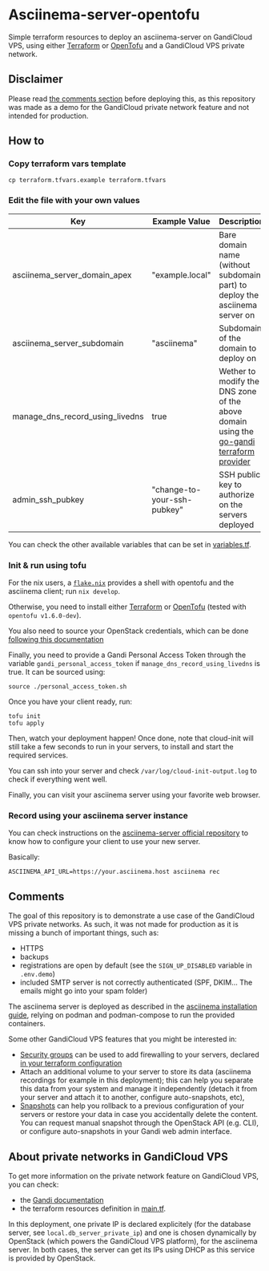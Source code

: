 # Asciinema-server-opentofu

Simple terraform resources to deploy an asciinema-server on GandiCloud VPS, using either [Terraform](https://www.terraform.io/) or [OpenTofu](https://opentofu.org/) and a GandiCloud VPS private network.

## Disclaimer

Please read [the comments section](#comments) before deploying this, as this repository was made as a demo for the GandiCloud private network feature and not intended for production.

## How to

### Copy terraform vars template

```
cp terraform.tfvars.example terraform.tfvars
```

### Edit the file with your own values

| Key                              | Example Value                 | Description                                                                                                                                       |
|----------------------------------|-------------------------------|---------------------------------------------------------------------------------------------------------------------------------------------------|
| asciinema_server_domain_apex     | "example.local"               | Bare domain name (without subdomain part) to deploy the asciinema server on                                                                       |
| asciinema_server_subdomain       | "asciinema"                   | Subdomain of the domain to deploy on                                                                                                              |
| manage_dns_record_using_livedns  | true                          | Wether to modify the DNS zone of the above domain using the [go-gandi terraform provider](https://registry.terraform.io/providers/go-gandi/gandi) |
| admin_ssh_pubkey                 | "change-to-your-ssh-pubkey"   | SSH public key to authorize on the servers deployed                                                                                               |

You can check the other available variables that can be set in [variables.tf](./variables.tf).

### Init & run using tofu

For the nix users, a [`flake.nix`](./flake.nix) provides a shell with opentofu and the asciinema client; run `nix develop`.

Otherwise, you need to install either [Terraform](https://www.terraform.io/) or [OpenTofu](https://opentofu.org/) (tested with `opentofu v1.6.0-dev`).

You also need to source your OpenStack credentials, which can be done [following this documentation](https://docs.gandi.net/en/cloud/vps/api/index.html#prepare-your-environment-to-use-the-openstack-cli)

Finally, you need to provide a Gandi Personal Access Token through the variable `gandi_personal_access_token` if `manage_dns_record_using_livedns` is true. It can be sourced using:

```
source ./personal_access_token.sh
```

Once you have your client ready, run:

```
tofu init
tofu apply
```

Then, watch your deployment happen! Once done, note that cloud-init will still take a few seconds to run in your servers, to install and start the required services.

You can ssh into your server and check `/var/log/cloud-init-output.log` to check if everything went well.

Finally, you can visit your asciinema server using your favorite web browser.

### Record using your asciinema server instance

You can check instructions on the [asciinema-server official repository](https://github.com/asciinema/asciinema-server#setting-up-your-own-asciinema-web-app-instance) to know how to configure your client to use your new server.

Basically:
```
ASCIINEMA_API_URL=https://your.asciinema.host asciinema rec
```

## Comments

The goal of this repository is to demonstrate a use case of the GandiCloud VPS private networks. As such, it was not made for production as it is missing a bunch of important things, such as:

- HTTPS
- backups
- registrations are open by default (see the `SIGN_UP_DISABLED` variable in `.env.demo`)
- included SMTP server is not correctly authenticated (SPF, DKIM... The emails might go into your spam folder)

The asciinema server is deployed as described in the [asciinema installation guide](https://github.com/asciinema/asciinema-server/wiki/Installation-guide), relying on podman and podman-compose to run the provided containers.

Some other GandiCloud VPS features that you might be interested in:

- [Security groups](https://docs.openstack.org/nova/victoria/admin/security-groups.html) can be used to add firewalling to your servers, declared [in your terraform configuration](https://registry.terraform.io/providers/terraform-provider-openstack/openstack/latest/docs/resources/networking_secgroup_v2)
- Attach an additional volume to your server to store its data (asciinema recordings for example in this deployment); this can help you separate this data from your system and manage it independently (detach it from your server and attach it to another, configure auto-snapshots, etc),
- [Snapshots](https://docs.gandi.net/en/cloud/vps/resource_management/snapshots.html) can help you rollback to a previous configuration of your servers or restore your data in case you accidentally delete the content. You can request manual snapshot through the OpenStack API (e.g. CLI), or configure auto-snapshots in your Gandi web admin interface.

## About private networks in GandiCloud VPS

To get more information on the private network feature on GandiCloud VPS, you can check:

- the [Gandi documentation](https://docs.gandi.net/en/cloud/vps/resource_management/private_networks.html)
- the terraform resources definition in [main.tf](./main.tf).

In this deployment, one private IP is declared explicitely (for the database server, see `local.db_server_private_ip`) and one is chosen dynamically by OpenStack (which powers the GandiCloud VPS platform), for the asciinema server. In both cases, the server can get its IPs using DHCP as this service is provided by OpenStack.
